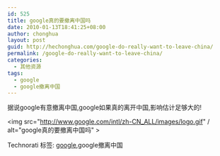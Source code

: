 ```yaml
---
id: 525
title: google真的要撤离中国吗
date: 2010-01-13T18:41:25+08:00
author: chonghua
layout: post
guid: http://hechonghua.com/google-do-really-want-to-leave-china/
permalink: /google-do-really-want-to-leave-china/
categories:
  - 其他资源
tags:
  - google
  - google撤离中国
---
```

据说google有意撤离中国,google如果真的离开中国,影响估计足够大的!

<img src="http://www.google.com/intl/zh-CN_ALL/images/logo.gif" / alt="google真的要撤离中国吗" > 

<div style="padding-bottom: 0px; margin: 0px; padding-left: 0px; padding-right: 0px; display: inline; float: none; padding-top: 0px" id="scid:0767317B-992E-4b12-91E0-4F059A8CECA8:d3ce1f64-c3b9-47ed-adec-da4a5901a10d" class="wlWriterEditableSmartContent">
  Technorati 标签: <a href="http://technorati.com/tags/google" rel="tag">google</a>,google撤离中国
</div>